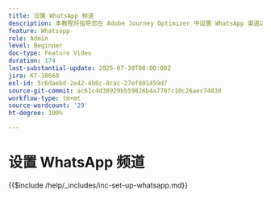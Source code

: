 ```yaml
---
title: 设置 WhatsApp 频道
description: 本教程将指导您在 Adobe Journey Optimizer 中设置 WhatsApp 渠道以启用实时业务消息。
feature: Whatsapp
role: Admin
level: Beginner
doc-type: Feature Video
duration: 174
last-substantial-update: 2025-07-30T00:00:00Z
jira: KT-18660
exl-id: 5c6daebd-2e42-4b8c-8cac-27ef801459d7
source-git-commit: ac61c4d30929b559826b4a770fc10c26aec74830
workflow-type: tm+mt
source-wordcount: '29'
ht-degree: 100%

---
```


# 设置 WhatsApp 频道

{{$include /help/_includes/inc-set-up-whatsapp.md}}